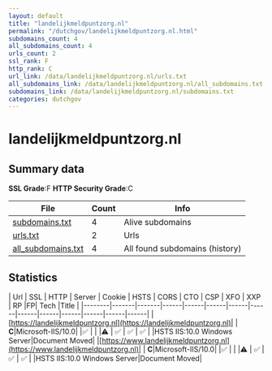 ```yaml
---
layout: default
title: "landelijkmeldpuntzorg.nl"
permalink: "/dutchgov/landelijkmeldpuntzorg.nl.html"
subdomains_count: 4
all_subdomains_count: 4
urls_count: 2
ssl_rank: F
http_rank: C
url_link: /data/landelijkmeldpuntzorg.nl/urls.txt
all_subdomains_link: /data/landelijkmeldpuntzorg.nl/all_subdomains.txt
subdomains_link: /data/landelijkmeldpuntzorg.nl/subdomains.txt
categories: dutchgov
---
```



# landelijkmeldpuntzorg.nl
## Summary data


**SSL Grade**:F
**HTTP Security Grade**:C


| File       | Count | Info |
|------------|-------|------|
|[subdomains.txt](/data/landelijkmeldpuntzorg.nl/subdomains.txt)|4|Alive subdomains|
|[urls.txt](/data/landelijkmeldpuntzorg.nl/urls.txt)|2|Urls|
|[all_subdomains.txt](/data/landelijkmeldpuntzorg.nl/all_subdomains.txt)|4|All found subdomains (history)|


## Statistics


| Url | SSL | HTTP | Server | Cookie | HSTS | CORS | CTO | CSP | XFO | XXP | RP |FP| Tech |Title |
|--------|-------|-------|------|------|------|------|------|------|------|------|------|------|------|
|[https://landelijkmeldpuntzorg.nl](https://landelijkmeldpuntzorg.nl)| | **C**|Microsoft-IIS/10.0| |:white_check_mark: | | |:warning: | :white_check_mark: | :white_check_mark: | :white_check_mark: | |HSTS IIS:10.0 Windows Server|Document Moved|
|[https://www.landelijkmeldpuntzorg.nl](https://www.landelijkmeldpuntzorg.nl)| | **C**|Microsoft-IIS/10.0| |:white_check_mark: | | |:warning: | :white_check_mark: | :white_check_mark: | :white_check_mark: | |HSTS IIS:10.0 Windows Server|Document Moved|
